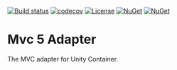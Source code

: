 [![Build status](https://ci.appveyor.com/api/projects/status/ed670lsbm4sx95f0/branch/master?svg=true)](https://ci.appveyor.com/project/IoC-Unity/aspnet-mvc/branch/master)
[![codecov](https://codecov.io/gh/unitycontainer/aspnet-mvc/branch/master/graph/badge.svg)](https://codecov.io/gh/unitycontainer/aspnet-mvc)
[![License](https://img.shields.io/badge/license-apache%202.0-60C060.svg)](https://github.com/unitycontainer/aspnet-mvc/blob/master/LICENSE)
[![NuGet](https://img.shields.io/nuget/dt/Unity.Mvc.svg)](https://www.nuget.org/packages/Unity.Mvc)
[![NuGet](https://img.shields.io/nuget/v/Unity.Mvc.svg)](https://www.nuget.org/packages/Unity.Mvc)

# Mvc 5 Adapter

The MVC adapter for Unity Container.
